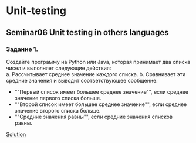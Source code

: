 # Unit-testing

## Seminar06 Unit testing in others languages

### Задание 1. 

 Создайте программу на Python или Java, которая принимает два списка чисел и выполняет следующие действия:  
a. Рассчитывает среднее значение каждого списка.
b. Сравнивает эти средние значения и выводит соответствующее сообщение:  

  - ""Первый список имеет большее среднее значение"", если среднее значение первого списка больше.
  - ""Второй список имеет большее среднее значение"", если среднее значение второго списка больше.
  - ""Средние значения равны"", если средние значения списков равны.

[Solution]()
